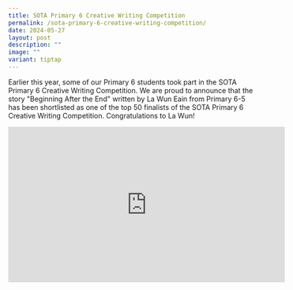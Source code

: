 ```yaml
---
title: SOTA Primary 6 Creative Writing Competition
permalink: /sota-primary-6-creative-writing-competition/
date: 2024-05-27
layout: post
description: ""
image: ""
variant: tiptap
---
```

<p>Earlier this year, some of our Primary 6 students took part in the&nbsp;SOTA
Primary 6 Creative Writing Competition. We are proud to announce that the
story "Beginning After the End" written by La Wun Eain from Primary 6-5
has been shortlisted as one of the top 50 finalists of the SOTA Primary
6 Creative Writing Competition. Congratulations to La Wun!</p>
<div class="iframe-wrapper">
<iframe height="315" width="560" allowfullscreen="true" frameborder="0" src="https://www.youtube.com/embed/AIuqvgXcD7k?si=A44WSXsiUtuA8Eyx"></iframe>
</div>
<p></p>